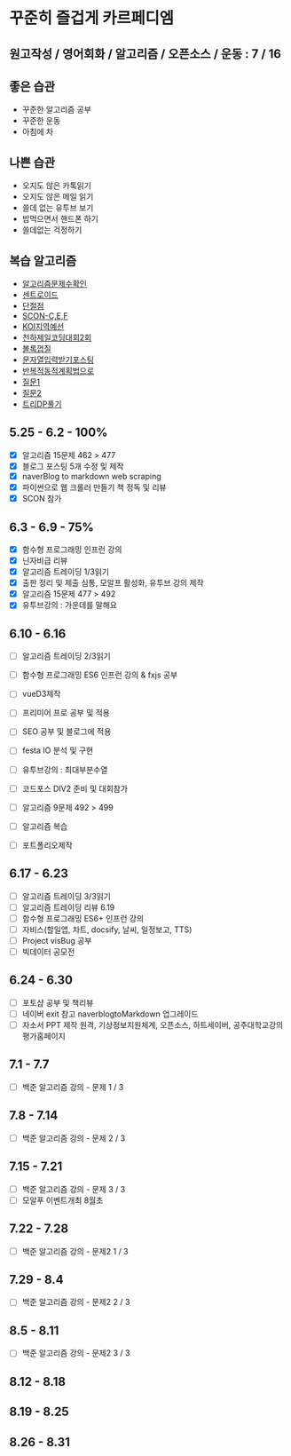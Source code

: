 # 꾸준히 즐겁게 카르페디엠

## 원고작성 / 영어회화 / 알고리즘 / 오픈소스 / 운동 : 7 / 16

## 좋은 습관
 - 꾸준한 알고리즘 공부
 - 꾸준한 운동 
 - 아침에 차

## 나쁜 습관
 - 오지도 않은 카톡읽기
 - 오지도 않은 메일 읽기
 - 쓸데 없는 유투브 보기
 - 밥먹으면서 핸드폰 하기
 - 쓸데없는 걱정하기

## 복습 알고리즘
 - [알고리즘문제수확인](https://www.acmicpc.net/user/zagabi)
 - [센트로이드](http://wookje.dance/2019/02/04/boj-8217/)
 - [단절점](https://jason9319.tistory.com/119)
 - [SCON-C,E,F](https://www.acmicpc.net/contest/problem/417/2) 
 - [KOI지역예선](https://www.acmicpc.net/workbook/view/898)
 - [천하제일코딩대회2회](https://www.acmicpc.net/category/detail/1892)
 - [볼록껍질](https://www.acmicpc.net/source/11129753)
 - [문자열입력받기포스팅](https://www.acmicpc.net/problem/15924)
 - [반복적동적계획법으로](https://www.acmicpc.net/problem/15924)
 - [질문1](https://www.crocus.co.kr/837)
 - [질문2](https://jason9319.tistory.com/231)
 - [트리DP풀기](https://www.acmicpc.net/problem/1949)

## 5.25 - 6.2 - 100%
 - [x] 알고리즘 15문제 462 > 477
 - [x] 블로그 포스팅 5개 수정 및 제작 
 - [x] naverBlog to markdown web scraping
 - [x] 파이썬으로 웹 크롤러 만들기 책 정독 및 리뷰
 - [x] SCON 참가 

## 6.3 - 6.9 - 75%
 - [x] 함수형 프로그래밍 인프런 강의 
 - [x] 닌자비급 리뷰 
 - [x] 알고리즘 트레이딩 1/3읽기
 - [x] 출판 정리 및 제출 심통, 모알프 활성화, 유투브 강의 제작
 - [x] 알고리즘 15문제 477 > 492
 - [x] 유투브강의 : 가운데를 말해요

## 6.10 - 6.16
 - [ ] 알고리즘 트레이딩 2/3읽기 
 - [ ] 함수형 프로그래밍 ES6 인프런 강의 & fxjs 공부
 - [ ] vueD3제작
 - [ ] 프리미어 프로 공부 및 적용 
 - [ ] SEO 공부 및 블로그에 적용 
 - [ ] festa IO 분석 및 구현
 - [ ] 유투브강의 : 최대부분수열
 - [ ] 코드포스 DIV2 준비 및 대회참가
 - [ ] 알고리즘 9문제 492 > 499
 - [ ] 알고리즘 복습
 - [ ] 포트폴리오제작


## 6.17 - 6.23
 - [ ] 알고리즘 트레이딩 3/3읽기 
 - [ ] 알고리즘 트레이딩 리뷰 6.19
 - [ ] 함수형 프로그래밍 ES6+ 인프런 강의 
 - [ ] 자비스(할일앱, 차트, docsify, 날씨, 일정보고, TTS)
 - [ ] Project visBug 공부 
 - [ ] 빅데이터 공모전 

## 6.24 - 6.30
 - [ ] 포토샵 공부 및 책리뷰
 - [ ] 네이버 exit 참고 naverblogtoMarkdown 업그레이드
 - [ ] 자소서 PPT 제작 원격, 기상정보지원체계, 오픈소스, 하트세이버, 공주대학교강의평가홈페이지
## 7.1 - 7.7
 - [ ] 백준 알고리즘 강의 - 문제 1 / 3
## 7.8 - 7.14
 - [ ] 백준 알고리즘 강의 - 문제 2 / 3
## 7.15 - 7.21
 - [ ] 백준 알고리즘 강의 - 문제 3 / 3
 - [ ] 모알푸 이벤트개최 8월초
## 7.22 - 7.28 
 - [ ] 백준 알고리즘 강의 - 문제2 1 / 3
## 7.29 - 8.4
 - [ ] 백준 알고리즘 강의 - 문제2 2 / 3
## 8.5 - 8.11
 - [ ] 백준 알고리즘 강의 - 문제2 3 / 3
## 8.12 - 8.18 

## 8.19 - 8.25
## 8.26 - 8.31
 